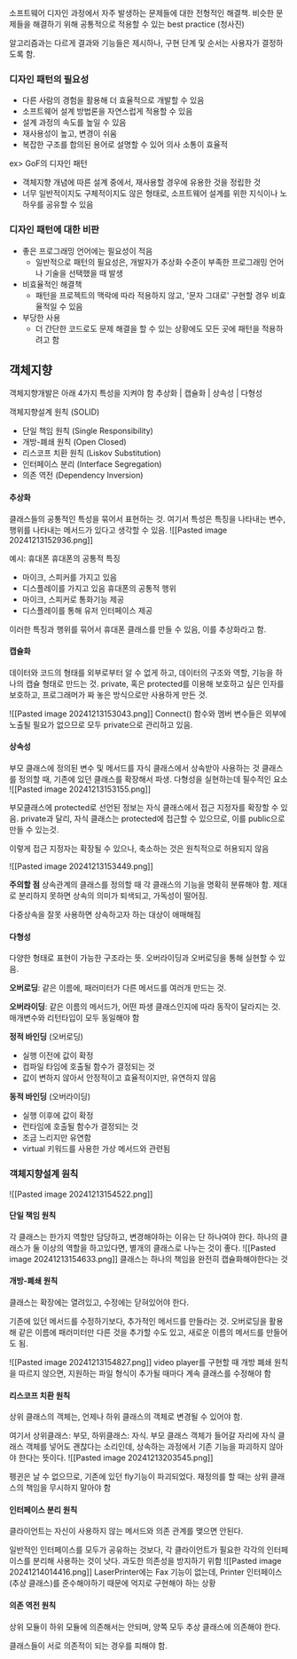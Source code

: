 소프트웨어 디자인 과정에서 자주 발생하는 문제들에 대한 전형적인 해결책. 비슷한 문제들을 해결하기 위해 공통적으로 적용할 수 있는 best practice (청사진)

알고리즘과는 다르게 결과와 기능들은 제시하나, 구현 단계 및 순서는 사용자가 결정하도록 함.

### 디자인 패턴의 필요성

- 다른 사람의 경험을 활용해 더 효율적으로 개발할 수 있음
- 소프트웨어 설계 방법론을 자연스럽게 적용할 수 있음
- 설계 과정의 속도를 높일 수 있음
- 재사용성이 높고, 변경이 쉬움
- 복잡한 구조를 합의된 용어로 설명할 수 있어 의사 소통이 효율적

ex> GoF의 디자인 패턴

- 객체지향 개념에 따른 설계 중에서, 재사용할 경우에 유용한 것을 정립한 것
- 너무 일반적이지도 구체적이지도 않은 형태로, 소프트웨어 설계를 위한 지식이나 노하우를 공유할 수 있음

### 디자인 패턴에 대한 비판

- 좋은 프로그래밍 언어에는 필요성이 적음
  - 일반적으로 패턴의 필요성은, 개발자가 추상화 수준이 부족한 프로그래밍 언어나 기술을 선택했을 때 발생
- 비효율적인 해결책
  - 패턴을 프로젝트의 맥락에 따라 적용하지 않고, '문자 그대로' 구현할 경우 비효율적일 수 있음
- 부당한 사용
  - 더 간단한 코드로도 문제 해결을 할 수 있는 상황에도 모든 곳에 패턴을 적용하려고 함

## 객체지향

객체지향개발은 아래 4가지 특성을 지켜야 함
추상화 | 캡슐화 | 상속성 | 다형성

객체지향설계 원칙 (SOLID)

- 단일 책임 원칙 (Single Responsibility)
- 개방-폐쇄 원칙 (Open Closed)
- 리스코프 치환 원칙 (Liskov Substitution)
- 인터페이스 분리 (Interface Segregation)
- 의존 역전 (Dependency Inversion)

#### 추상화

클래스들의 공통적인 특성을 묶어서 표현하는 것. 여기서 특성은 특징을 나타내는 변수, 행위를 나타내는 메서드가 있다고 생각할 수 있음.
![[Pasted image 20241213152936.png]]

예시: 휴대폰
휴대폰의 공통적 특징

- 마이크, 스피커를 가지고 있음
- 디스플레이를 가지고 있음
  휴대폰의 공통적 행위
- 마이크, 스피커로 통화기능 제공
- 디스플레이를 통해 유저 인터페이스 제공

이러한 특징과 행위를 묶어서 휴대폰 클래스를 만들 수 있음, 이를 추상화라고 함.

#### 캡슐화

데이터와 코드의 형태를 외부로부터 알 수 없게 하고, 데이터의 구조와 역할, 기능을 하나의 캡슐 형태로 만드는 것.
private, 혹은 protected를 이용해 보호하고 싶은 인자를 보호하고, 프로그래머가 짜 놓은 방식으로만 사용하게 만든 것.

![[Pasted image 20241213153043.png]]
Connect() 함수와 멤버 변수들은 외부에 노출될 필요가 없으므로 모두 private으로 관리하고 있음.

#### 상속성

부모 클래스에 정의된 변수 및 메서드를 자식 클래스에서 상속받아 사용하는 것
클래스를 정의할 때, 기존에 있던 클래스를 확장해서 파생. 다형성을 실현하는데 필수적인 요소
![[Pasted image 20241213153155.png]]

부모클래스에 protected로 선언된 정보는 자식 클래스에서 접근 지정자를 확장할 수 있음. private과 달리, 자식 클래스는 protected에 접근할 수 있으므로, 이를 public으로 만들 수 있는것.

이렇게 접근 지정자는 확장될 수 있으나, 축소하는 것은 원칙적으로 허용되지 않음

![[Pasted image 20241213153449.png]]

**주의할 점**
상속관계의 클래스를 정의할 때 각 클래스의 기능을 명확히 분류해야 함. 제대로 분리하지 못하면 상속의 의미가 퇴색되고, 가독성이 떨어짐.

다중상속을 잘못 사용하면 상속하고자 하는 대상이 애매해짐

#### 다형성

다양한 형태로 표현이 가능한 구조라는 뜻.
오버라이딩과 오버로딩을 통해 실현할 수 있음.

**오버로딩**: 같은 이름에, 패러미터가 다른 메서드를 여러개 만드는 것.

**오버라이딩**: 같은 이름의 메서드가, 어떤 파생 클래스인지에 따라 동작이 달라지는 것.
매개변수와 리턴타입이 모두 동일해야 함

**정적 바인딩** (오버로딩)

- 실행 이전에 값이 확정
- 컴파일 타임에 호출될 함수가 결정되는 것
- 값이 변하지 않아서 안정적이고 효율적이지만, 유연하지 않음

**동적 바인딩** (오버라이딩)

- 실행 이후에 값이 확정
- 런타임에 호출될 함수가 결정되는 것
- 조금 느리지만 유연함
- virtual 키워드를 사용한 가상 메서드와 관련됨

### 객체지향설계 원칙

![[Pasted image 20241213154522.png]]

#### 단일 책임 원칙

각 클래스는 한가지 역할만 담당하고, 변경해야하는 이유는 단 하나여야 한다.
하나의 클래스가 둘 이상의 역할을 하고있다면, 별개의 클래스로 나누는 것이 좋다.
![[Pasted image 20241213154633.png]]
클래스는 하나의 책임을 완전히 캡슐화해야한다는 것

#### 개방-폐쇄 원칙

클래스는 확장에는 열려있고, 수정에는 닫혀있어야 한다.

기존에 있던 메서드를 수정하기보다, 추가적인 메서드를 만들라는 것. 오버로딩을 활용해 같은 이름에 패러미터만 다른 것을 추가할 수도 있고, 새로운 이름의 메서드를 만들어도 됨.

![[Pasted image 20241213154827.png]]
video player를 구현할 때 개방 폐쇄 원칙을 따르지 않으면, 지원하는 파일 형식이 추가될 때마다 계속 클래스를 수정해야 함

#### 리스코프 치환 원칙

상위 클래스의 객체는, 언제나 하위 클래스의 객체로 변경될 수 있어야 함.

여기서 상위클래스: 부모, 하위클래스: 자식.
부모 클래스 객체가 들어갈 자리에 자식 클래스 객체를 넣어도 괜찮다는 소리인데, 상속하는 과정에서 기존 기능을 파괴하지 않아야 한다는 뜻이다.
![[Pasted image 20241213203545.png]]

펭귄은 날 수 없으므로, 기존에 있던 fly기능이 파괴되었다.
재정의를 할 때는 상위 클래스의 책임을 무시하지 말아야 함

#### 인터페이스 분리 원칙

클라이언트는 자신이 사용하지 않는 메서드와 의존 관계를 맺으면 안된다.

일반적인 인터페이스를 모두가 공유하는 것보다, 각 클라이언트가 필요한 각각의 인터페이스를 분리해 사용하는 것이 낫다. 과도한 의존성을 방지하기 위함
![[Pasted image 20241214014416.png]]
LaserPrinter에는 Fax 기능이 없는데, Printer 인터페이스(추상 클래스)를 준수해야하기 때문에 억지로 구현해야 하는 상황

#### 의존 역전 원칙

상위 모듈이 하위 모듈에 의존해서는 안되며, 양쪽 모두 추상 클래스에 의존해야 한다.

클래스들이 서로 의존적이 되는 경우를 피해야 함.
